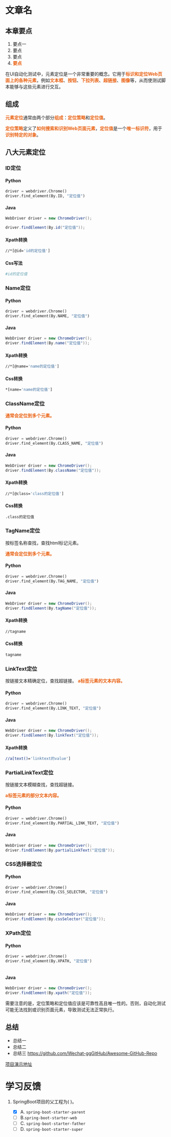 # 文章名
## 本章要点
1. 要点一
1. 要点
1. 要点
1. **要点**


在UI自动化测试中，元素定位是一个非常重要的概念。它用于**标识和定位Web页面上的各种元素**，例如**文本框**、**按钮**、**下拉列表**、**超链接**、**图像**等，从而使测试脚本能够与这些元素进行交互。

## 组成

**元素定位**通常由两个部分**组成**：**定位策略**和**定位值**。


**定位策略**定义了**如何搜索和识别Web页面元素**，**定位值**是一个**唯一标识符**，用于**识别特定的对象**。



## 八大元素定位

### ID定位

#### Python

```python
driver = webdriver.Chrome()
driver.find_element(By.ID, "定位值")
```

#### Java 

```java
WebDriver driver = new ChromeDriver();

driver.findElement(By.id("定位值"));
```


#### Xpath转换

```bash
//*[@id='id的定位值']
```

#### Css写法

```bash
#id的定位值
```

### Name定位

#### Python 

```python
driver = webdriver.Chrome()
driver.find_element(By.NAME, "定位值")
```

#### Java 

```java
WebDriver driver = new ChromeDriver();
driver.findElement(By.name("定位值"));
```

#### Xpath转换

```bash
//*[@name='name的定位值']
```

#### Css转换

```bash
*[name='name的定位值']
```

### ClassName定位

**通常会定位到多个元素。**

#### Python 

```python
driver = webdriver.Chrome()
driver.find_element(By.CLASS_NAME, "定位值")
```

#### Java 

```java
WebDriver driver = new ChromeDriver();
driver.findElement(By.className("定位值"));
```

#### Xpath转换

```bash
//*[@class='class的定位值']
```

#### Css转换

```bash
.class的定位值
```
### TagName定位

按标签名称查找，查找html标记元素。

**通常会定位到多个元素。**

#### Python 

```python
driver = webdriver.Chrome()
driver.find_element(By.TAG_NAME, "定位值")
```

#### Java 

```java
WebDriver driver = new ChromeDriver();
driver.findElement(By.tagName("定位值"));
```

#### Xpath转换

```bash
//tagname
```

#### Css转换

```bash
tagname
```
### LinkText定位

按链接文本精确定位，查找超链接。
**a标签元素的文本内容。**

#### Python

```python
driver = webdriver.Chrome()
driver.find_element(By.LINK_TEXT, "定位值")
```

#### Java 

```java
WebDriver driver = new ChromeDriver();
driver.findElement(By.linkText("定位值"));
```

#### Xpath转换

```bash
//a[text()='linktext的value']
```

### PartialLinkText定位

按链接文本模糊查找，查找超链接。

**a标签元素的部分文本内容。**

#### Python

```python
driver = webdriver.Chrome()
driver.find_element(By.PARTIAL_LINK_TEXT, "定位值")
```

#### Java 

```java
WebDriver driver = new ChromeDriver();
driver.findElement(By.partialLinkText("定位值"));
```

### CSS选择器定位

#### Python 
```python
driver = webdriver.Chrome()
driver.find_element(By.CSS_SELECTOR, "定位值")
```

#### Java 

```java
WebDriver driver = new ChromeDriver();
driver.findElement(By.cssSelector("定位值"));
```

### XPath定位


#### Python 

```python
driver = webdriver.Chrome()
driver.find_element(By.XPATH, "定位值")
  
```

#### Java 

```java
WebDriver driver = new ChromeDriver();
driver.findElement(By.xpath("定位值"));
```



需要注意的是，定位策略和定位值应该是可靠性高且唯一性的。否则，自动化测试可能无法找到或识别页面元素，导致测试无法正常执行。

## 总结
- 总结一
- 总结二
- 总结三
https://github.com/Wechat-ggGitHub/Awesome-GitHub-Repo

[项目演示地址](https://github.com/testeru-pro/junit5-demo/tree/main/junit5-basic)


# 学习反馈

1. SpringBoot项目的父工程为( )。

   - [x] A. `spring-boot-starter-parent`
   - [ ] B.`spring-boot-starter-web`
   - [ ] C. `spring-boot-starter-father`
   - [ ] D. `spring-boot-starter-super`
<style>
  strong {
    color: #ea6010;
    font-weight: bolder;
  }
  .reveal blockquote {
    font-style: unset;
  }
</style>